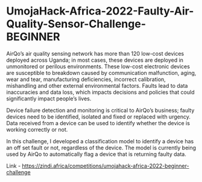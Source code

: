 # UmojaHack-Africa-2022-Faulty-Air-Quality-Sensor-Challenge-BEGINNER

AirQo’s air quality sensing network has more than 120 low-cost devices deployed across Uganda; in most cases, these devices are deployed in unmonitored or perilous environments. These low-cost electronic devices are susceptible to breakdown caused by communication malfunction, aging, wear and tear, manufacturing deficiencies, incorrect calibration, mishandling and other external environmental factors. Faults lead to data inaccuracies and data loss, which impacts decisions and policies that could significantly impact people’s lives.

Device failure detection and monitoring is critical to AirQo’s business; faulty devices need to be identified, isolated and fixed or replaced with urgency. Data received from a device can be used to identify whether the device is working correctly or not.

In this challenge, I developed a classification model to identify a device has an off set fault or not, regardless of the device. The model is currently being used by AirQo to automatically flag a device that is returning faulty data.

Link - https://zindi.africa/competitions/umojahack-africa-2022-beginner-challenge
